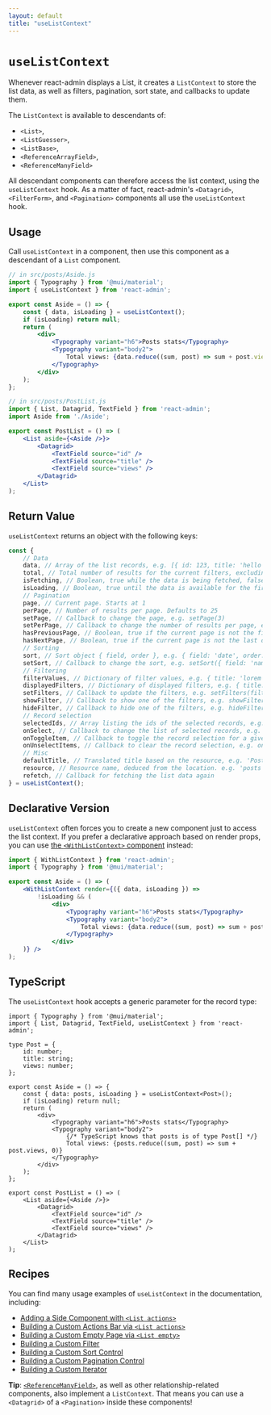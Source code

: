 ```yaml
---
layout: default
title: "useListContext"
---
```


# `useListContext`

Whenever react-admin displays a List, it creates a `ListContext` to store the list data, as well as filters, pagination, sort state, and callbacks to update them.

The `ListContext` is available to descendants of:

- `<List>`,
- `<ListGuesser>`,
- `<ListBase>`,
- `<ReferenceArrayField>`,
- `<ReferenceManyField>`

All descendant components can therefore access the list context, using the `useListContext` hook. As a matter of fact, react-admin's `<Datagrid>`, `<FilterForm>`, and `<Pagination>` components all use the `useListContext` hook.

## Usage

Call `useListContext` in a component, then use this component as a descendant of a `List` component.

```jsx
// in src/posts/Aside.js
import { Typography } from '@mui/material';
import { useListContext } from 'react-admin';

export const Aside = () => {
    const { data, isLoading } = useListContext();
    if (isLoading) return null;
    return (
        <div>
            <Typography variant="h6">Posts stats</Typography>
            <Typography variant="body2">
                Total views: {data.reduce((sum, post) => sum + post.views, 0)}
            </Typography>
        </div>
    );
};

// in src/posts/PostList.js
import { List, Datagrid, TextField } from 'react-admin';
import Aside from './Aside';

export const PostList = () => (
    <List aside={<Aside />}>
        <Datagrid>
            <TextField source="id" />
            <TextField source="title" />
            <TextField source="views" />
        </Datagrid>
    </List>
);
```

## Return Value

`useListContext` returns an object with the following keys:

```jsx
const {
    // Data
    data, // Array of the list records, e.g. [{ id: 123, title: 'hello world' }, { ... }
    total, // Total number of results for the current filters, excluding pagination. Useful to build the pagination controls, e.g. 23      
    isFetching, // Boolean, true while the data is being fetched, false once the data is fetched
    isLoading, // Boolean, true until the data is available for the first time
    // Pagination
    page, // Current page. Starts at 1
    perPage, // Number of results per page. Defaults to 25
    setPage, // Callback to change the page, e.g. setPage(3)
    setPerPage, // Callback to change the number of results per page, e.g. setPerPage(25)
    hasPreviousPage, // Boolean, true if the current page is not the first one
    hasNextPage, // Boolean, true if the current page is not the last one
    // Sorting
    sort, // Sort object { field, order }, e.g. { field: 'date', order: 'DESC' }
    setSort, // Callback to change the sort, e.g. setSort({ field: 'name', order: 'ASC' })
    // Filtering
    filterValues, // Dictionary of filter values, e.g. { title: 'lorem', nationality: 'fr' }
    displayedFilters, // Dictionary of displayed filters, e.g. { title: true, nationality: true }
    setFilters, // Callback to update the filters, e.g. setFilters(filters, displayedFilters)
    showFilter, // Callback to show one of the filters, e.g. showFilter('title', defaultValue)
    hideFilter, // Callback to hide one of the filters, e.g. hideFilter('title')
    // Record selection
    selectedIds, // Array listing the ids of the selected records, e.g. [123, 456]
    onSelect, // Callback to change the list of selected records, e.g. onSelect([456, 789])
    onToggleItem, // Callback to toggle the record selection for a given id, e.g. onToggleItem(456)
    onUnselectItems, // Callback to clear the record selection, e.g. onUnselectItems();
    // Misc
    defaultTitle, // Translated title based on the resource, e.g. 'Posts'
    resource, // Resource name, deduced from the location. e.g. 'posts'
    refetch, // Callback for fetching the list data again
} = useListContext();
```

## Declarative Version

`useListContext` often forces you to create a new component just to access the list context. If you prefer a declarative approach based on render props, you can use [the `<WithListContext>` component](./WithListContext.md) instead:

```jsx
import { WithListContext } from 'react-admin';
import { Typography } from '@mui/material';

export const Aside = () => (
    <WithListContext render={({ data, isLoading }) => 
        !isLoading && (
            <div>
                <Typography variant="h6">Posts stats</Typography>
                <Typography variant="body2">
                    Total views: {data.reduce((sum, post) => sum + post.views, 0)}
                </Typography>
            </div>
    )} />
);
```

## TypeScript

The `useListContext` hook accepts a generic parameter for the record type:

```tsx
import { Typography } from '@mui/material';
import { List, Datagrid, TextField, useListContext } from 'react-admin';

type Post = {
    id: number;
    title: string;
    views: number;
};

export const Aside = () => {
    const { data: posts, isLoading } = useListContext<Post>();
    if (isLoading) return null;
    return (
        <div>
            <Typography variant="h6">Posts stats</Typography>
            <Typography variant="body2">
                {/* TypeScript knows that posts is of type Post[] */}
                Total views: {posts.reduce((sum, post) => sum + post.views, 0)}
            </Typography>
        </div>
    );
};

export const PostList = () => (
    <List aside={<Aside />}>
        <Datagrid>
            <TextField source="id" />
            <TextField source="title" />
            <TextField source="views" />
        </Datagrid>
    </List>
);
```

## Recipes

You can find many usage examples of `useListContext` in the documentation, including:

- [Adding a Side Component with `<List actions>`](./List.md#aside)
- [Building a Custom Actions Bar via `<List actions>`](./List.md#actions)
- [Building a Custom Empty Page via `<List empty>`](./List.md#empty)
- [Building a Custom Filter](./FilteringTutorial.md#building-a-custom-filter)
- [Building a Custom Sort Control](./ListTutorial.md#building-a-custom-sort-control)
- [Building a Custom Pagination Control](./ListTutorial.md#building-a-custom-pagination)
- [Building a Custom Iterator](./ListTutorial.md#building-a-custom-iterator)

**Tip**: [`<ReferenceManyField>`](./ReferenceManyField.md), as well as other relationship-related components, also implement a `ListContext`. That means you can use a `<Datagrid>` of a `<Pagination>` inside these components!
